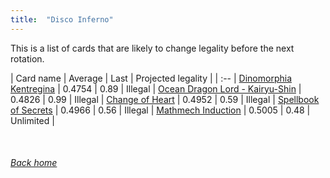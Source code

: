```yaml
---
title:  "Disco Inferno"
---
```


This is a list of cards that are likely to change legality before the next rotation.

| Card name | Average | Last | Projected legality |
| :-- |
[Dinomorphia Kentregina](https://db.ygoprodeck.com/card/?search=Dinomorphia%20Kentregina) | 0.4754 | 0.89 | Illegal |
[Ocean Dragon Lord - Kairyu-Shin](https://db.ygoprodeck.com/card/?search=Ocean%20Dragon%20Lord%20-%20Kairyu-Shin) | 0.4826 | 0.99 | Illegal |
[Change of Heart](https://db.ygoprodeck.com/card/?search=Change%20of%20Heart) | 0.4952 | 0.59 | Illegal |
[Spellbook of Secrets](https://db.ygoprodeck.com/card/?search=Spellbook%20of%20Secrets) | 0.4966 | 0.56 | Illegal |
[Mathmech Induction](https://db.ygoprodeck.com/card/?search=Mathmech%20Induction) | 0.5005 | 0.48 | Unlimited |

<br>

###### [Back home](index)